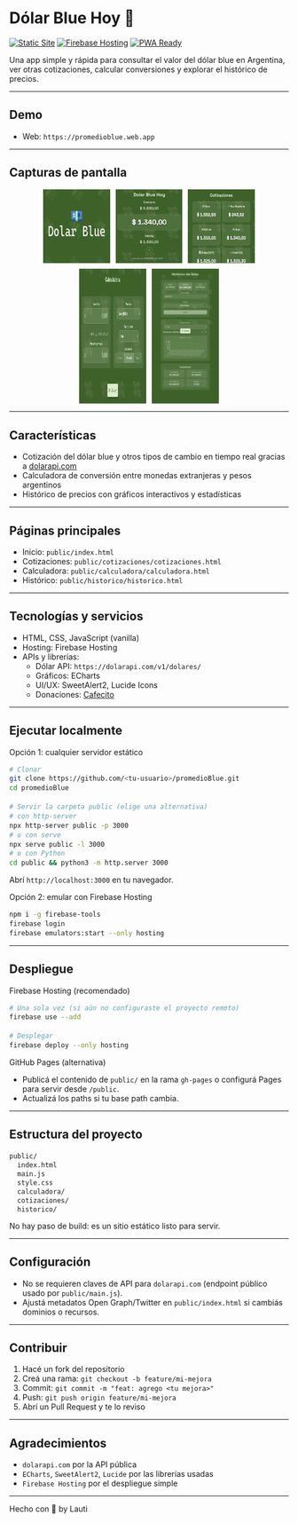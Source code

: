 # Dólar Blue Hoy 💸

[![Static Site](https://img.shields.io/badge/site-static-2ea44f)](./public/index.html)
[![Firebase Hosting](https://img.shields.io/badge/hosting-firebase-ffca28?logo=firebase&logoColor=000)](https://firebase.google.com/products/hosting)
[![PWA Ready](https://img.shields.io/badge/pwa-ready-5a0fc8)](./public/manifest.json)

Una app simple y rápida para consultar el valor del dólar blue en Argentina, ver otras cotizaciones, calcular conversiones y explorar el histórico de precios.

---

## Demo

- Web: `https://promedioblue.web.app`

---

## Capturas de pantalla

<div style="display: flex; flex-wrap: wrap; gap: 10px; justify-content: center">
  <img src="public/share_banner.png" width="24%" alt="Banner de la app" />
  <img src="docs/screenshots/home.png" width="24%" alt="Pantalla de inicio" />
  <img src="docs/screenshots/cotizaciones.png" width="24%" alt="Cotizaciones" />
  <img src="docs/screenshots/calculadora.png" width="24%" alt="Calculadora" />
  <img src="docs/screenshots/historico.png" width="24%" alt="Histórico" />
</div>

---

## Características

- Cotización del dólar blue y otros tipos de cambio en tiempo real gracias a <a href="https://dolarapi.com/">dolarapi.com</a>
- Calculadora de conversión entre monedas extranjeras y pesos argentinos
- Histórico de precios con gráficos interactivos y estadísticas

---

## Páginas principales

- Inicio: `public/index.html`
- Cotizaciones: `public/cotizaciones/cotizaciones.html`
- Calculadora: `public/calculadora/calculadora.html`
- Histórico: `public/historico/historico.html`

---

## Tecnologías y servicios

- HTML, CSS, JavaScript (vanilla)
- Hosting: Firebase Hosting
- APIs y librerías:
  - Dólar API: `https://dolarapi.com/v1/dolares/`
  - Gráficos: ECharts
  - UI/UX: SweetAlert2, Lucide Icons
  - Donaciones: <a href="https://cafecito.app/losio">Cafecito</a>

---

## Ejecutar localmente

Opción 1: cualquier servidor estático

```bash
# Clonar
git clone https://github.com/<tu-usuario>/promedioBlue.git
cd promedioBlue

# Servir la carpeta public (elige una alternativa)
# con http-server
npx http-server public -p 3000
# o con serve
npx serve public -l 3000
# o con Python
cd public && python3 -m http.server 3000
```

Abrí `http://localhost:3000` en tu navegador.

Opción 2: emular con Firebase Hosting

```bash
npm i -g firebase-tools
firebase login
firebase emulators:start --only hosting
```

---

## Despliegue

Firebase Hosting (recomendado)

```bash
# Una sola vez (si aún no configuraste el proyecto remoto)
firebase use --add

# Desplegar
firebase deploy --only hosting
```

GitHub Pages (alternativa)

- Publicá el contenido de `public/` en la rama `gh-pages` o configurá Pages para servir desde `/public`.
- Actualizá los paths si tu base path cambia.

---

## Estructura del proyecto

```
public/
  index.html
  main.js
  style.css
  calculadora/
  cotizaciones/
  historico/
```

No hay paso de build: es un sitio estático listo para servir.

---

## Configuración

- No se requieren claves de API para `dolarapi.com` (endpoint público usado por `public/main.js`).
- Ajustá metadatos Open Graph/Twitter en `public/index.html` si cambiás dominios o recursos.

---

## Contribuir

1. Hacé un fork del repositorio
2. Creá una rama: `git checkout -b feature/mi-mejora`
3. Commit: `git commit -m "feat: agrego <tu mejora>"`
4. Push: `git push origin feature/mi-mejora`
5. Abrí un Pull Request y te lo reviso

---

## Agradecimientos

- `dolarapi.com` por la API pública
- `ECharts`, `SweetAlert2`, `Lucide` por las librerías usadas
- `Firebase Hosting` por el despliegue simple

---

Hecho con 💚 by Lauti

